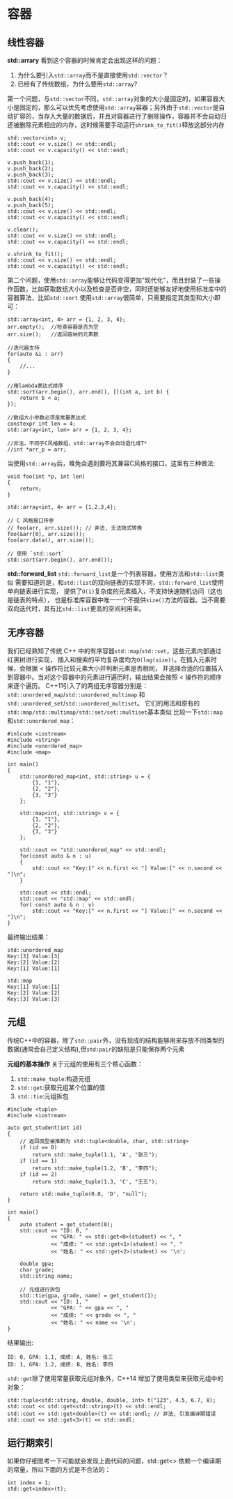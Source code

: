 # 容器
## 线性容器
**std::arrary**
看到这个容器的时候肯定会出现这样的问题：
1. 为什么要引入`std::array`而不是直接使用`std::vector`？
2. 已经有了传统数组，为什么要用`std::array`?

第一个问题，与`std::vector`不同，`std::array`对象的大小是固定的，如果容器大小是固定的，那么可以优先考虑使用`std::array`容器；另外由于`std::vector`是自动扩容的，当存入大量的数据后，并且对容器进行了删除操作，容器并不会自动归还被删除元素相应的内存，这时候需要手动运行`shrink_to_fit()`释放这部分内存
```
std::vector<int> v;
std::cout << v.size() << std::endl;
std::cout << v.capacity() << std::endl;

v.push_back(1);
v.push_back(2);
v.push_back(3);
std::cout << v.size() << std::endl;
std::cout << v.capacity() << std::endl;

v.push_back(4);
v.push_back(5);
std::cout << v.size() << std::endl;
std::cout << v.capacity() << std::endl;

v.clear();
std::cout << v.size() << std::endl;
std::cout << v.capacity() << std::endl;

v.shrink_to_fit();
std::cout << v.size() << std::endl;
std::cout << v.capacity() << std::endl;
```

第二个问题，使用`std::array`能够让代码变得更加"现代化"，而且封装了一些操作函数，比如获取数组大小以及检查是否非空，同时还能够友好地使用标准库中的容器算法，比如`std::sort`
使用`std::array`很简单，只需要指定其类型和大小即可：
```
std::array<int, 4> arr = {1, 2, 3, 4};
arr.empty();  //检查容器是否为空
arr.size();   //返回容纳的元素数

//迭代器支持
for(auto &i : arr)
{
    //...
}

//用lambda表达式排序
std::sort(arr.begin(), arr.end(), [](int a, int b) {
    return b < a;
});

//数组大小参数必须是常量表达式
constexpr int len = 4;
std::array<int, len> arr = {1, 2, 3, 4};

//非法，不同于C风格数组，std::array不会自动退化成T*
//int *arr_p = arr;
```
当使用`std::array`后，难免会遇到要将其兼容C风格的接口，这里有三种做法:
```
void foo(int *p, int len) 
{
    return;
}

std::array<int, 4> arr = {1,2,3,4};

// C 风格接口传参
// foo(arr, arr.size()); // 非法, 无法隐式转换
foo(&arr[0], arr.size());
foo(arr.data(), arr.size());

// 使用 `std::sort`
std::sort(arr.begin(), arr.end());
```

**std::forward_list**
`std::forward_list`是一个列表容器，使用方法和`std::list`类似
需要知道的是，和`std::list`的双向链表的实现不同，`std::forward_list`使用单向链表进行实现， 提供了`O(1)`复杂度的元素插入，不支持快速随机访问（这也是链表的特点）， 也是标准库容器中唯一一个不提供`size()`方法的容器。当不需要双向迭代时，具有比`std::list`更高的空间利用率。

## 无序容器
我们已经熟知了传统 C++ 中的有序容器`std::map`/`std::set`，这些元素内部通过红黑树进行实现， 插入和搜索的平均复杂度均为`O(log(size))`。在插入元素时候，会根据 < 操作符比较元素大小并判断元素是否相同， 并选择合适的位置插入到容器中。当对这个容器中的元素进行遍历时，输出结果会按照 < 操作符的顺序来逐个遍历。
C++11引入了的两组无序容器分别是：`std::unordered_map`/`std::unordered_multimap` 和`std::unordered_set`/`std::unordered_multiset`。
它们的用法和原有的`std::map/std::multimap/std::set/set::multiset`基本类似
比较一下`std::map`和`std::unordered_map`：
```
#inlcude <iostream>
#include <string>
#include <unordered_map>
#include <map>

int main()
{
    std::unordered_map<int, std::string> u = {
        {1, "1"},
        {2, "2"},
        {3, "3"}
    };

    std::map<int, std::string> v = {
        {1, "1"},
        {2, "2"},
        {3, "3"}
    };

    std::cout << "std::unordered_map" << std::endl;
    for(const auto & n : u)
    {
        std::cout << "Key:[" << n.first << "] Value:[" << n.second << "]\n";
    }

    std::cout << std::endl;
    std::cout << "std::map" << std::endl;
    for( const auto & n : v)
        std::cout << "Key:[" << n.first << "] Value:[" << n.second << "]\n";
}
```
最终输出结果：
```
std::unordered_map
Key:[3] Value:[3]
Key:[2] Value:[2]
Key:[1] Value:[1]

std::map
Key:[1] Value:[1]
Key:[2] Value:[2]
Key:[3] Value:[3]
```

## 元组
传统C++中的容器，除了`std::pair`外，没有现成的结构能够用来存放不同类型的数据(通常会自己定义结构),但`std:pair`的缺陷是只能保存两个元素

**元组的基本操作**
关于元组的使用有三个核心函数：
1. `std::make_tuple`:构造元组
2. `std::get`:获取元组某个位置的值
3. `std::tie`:元组拆包
```
#include <tuple>
#include <iostream>

auto get_student(int id)
{
    // 返回类型被推断为 std::tuple<double, char, std::string>
    if (id == 0)
        return std::make_tuple(1.1, 'A', "张三");
    if (id == 1)
        return std::make_tuple(1.2, 'B', "李四");
    if (id == 2)
        return std::make_tuple(1.3, 'C', "王五");

    return std::make_tuple(0.0, 'D', "null");
}

int main()
{
    auto student = get_student(0);
    std::cout << "ID: 0, "
              << "GPA: " << std::get<0>(student) << ", "
              << "成绩: " << std::get<1>(student) << ", "
              << "姓名: " << std::get<2>(student) << '\n';

    double gpa;
    char grade;
    std::string name;

    // 元组进行拆包
    std::tie(gpa, grade, name) = get_student(1);
    std::cout << "ID: 1, "
              << "GPA: " << gpa << ", "
              << "成绩: " << grade << ", "
              << "姓名: " << name << '\n';
}
```
结果输出:
```
ID: 0, GPA: 1.1, 成绩: A, 姓名: 张三
ID: 1, GPA: 1.2, 成绩: B, 姓名: 李四
```

`std::get`除了使用常量获取元组对象外，C++14 增加了使用类型来获取元组中的对象：
```
std::tuple<std::string, double, double, int> t("123", 4.5, 6.7, 8);
std::cout << std::get<std::string>(t) << std::endl;
std::cout << std::get<double>(t) << std::endl; // 非法, 引发编译期错误
std::cout << std::get<3>(t) << std::endl;
```

## 运行期索引
如果你仔细思考一下可能就会发现上面代码的问题，std::get<> 依赖一个编译期的常量，所以下面的方式是不合法的：
```
int index = 1;
std::get<index>(t);
```

